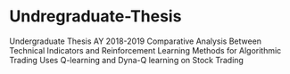 # Undregraduate-Thesis
Undergraduate Thesis
AY 2018-2019
Comparative Analysis Between Technical Indicators and Reinforcement Learning Methods for Algorithmic Trading
Uses Q-learning and Dyna-Q learning on Stock Trading
